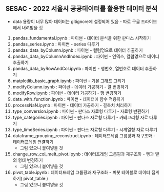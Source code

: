 ## SESAC - 2022 서울시 공공데이터를 활용한 데이터 분석
- data 용량이 너무 많아 데이터는 gitignore에 설정되어 있음 - 따로 구글 드라이브에서 내려받을 것

01. pandas_fundamental.ipynb : 파이썬 - 데이터 분석을 위한 판다스 시작하기
02. pandas_series.ipynb : 파이썬 - series 다루기
03. pandas_data_byColumn.ipynb : 파이썬 - 컬럼명으로 데이터 추출하기
04. pandas_data_byColumnAndIndex.ipynb : 파이썬 - 인덱스, 컬럼명으로 데이터 추출하기
05. pandas_data_byRowAndCol.ipynb : 파이썬 - 행번호, 열번호로 데이터 추출하기
06. matplotlib_basic_graph.ipynb : 파이썬 - 기본 그래프 그리기
07. modifyColumn.ipynb : 파이썬 - 데이터 가공하기 - 열 변경하기
08. modifyRow.ipynb : 파이썬 - 데이터 가공하기 - 행 변경하기
09. data_with_function.ipynb : 파이썬 - 데이터에 함수 적용하기
10. processNaN.ipynb : 파이썬 - 데이터 가공하기 - 결측치 처리하기
11. type_conversion.ipynb : 파이썬 - 판다스 자료형 다루기 - 자료형 반환하기
12. type_categories.ipynb : 파이썬 - 판다스 자료형 다루기 - 카테고리형 자료 다루기
13. type_timeSeries.ipynb : 파이썬 - 판다스 자료형 다루기 - 시계열형 자료 다루기
14. dataframe_grouping_reconstruct.ipynb : 데이터프레임 그룹핑과 재구조화 - 데이터프레임 연결하기
    - 그림 있으니 붙여넣을 것 
15. change_row_col_melt_pivot.ipynb : 데이터프레임 그룹핑과 재구조화 - 행과 열의 형태 변경하기
    - 그림 있으니 붙여넣을 것 
16. pivot_table.ipynb : 데이터프레임 그룹핑과 재구조화 - 피봇 테이블로 데이터 집계하기( pivot_table )
    - 그림 있으니 붙여넣을 것 